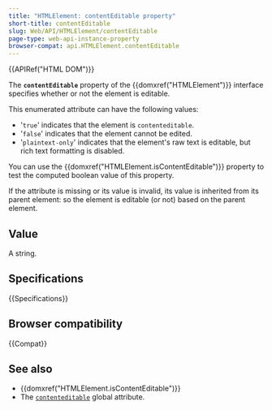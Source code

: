 ```yaml
---
title: "HTMLElement: contentEditable property"
short-title: contentEditable
slug: Web/API/HTMLElement/contentEditable
page-type: web-api-instance-property
browser-compat: api.HTMLElement.contentEditable
---
```


{{APIRef("HTML DOM")}}

The **`contentEditable`** property of
the {{domxref("HTMLElement")}} interface specifies whether or not the element is
editable.

This enumerated attribute can have the following values:

- '`true`' indicates that the element is `contenteditable`.
- '`false`' indicates that the element cannot be edited.
- '`plaintext-only`' indicates that the element's raw text is editable, but rich text formatting is disabled.

You can use the {{domxref("HTMLElement.isContentEditable")}} property to test the
computed boolean value of this property.

If the attribute is missing or its value is invalid, its value is inherited from its parent element: so the element
is editable (or not) based on the parent element.

## Value

A string.

## Specifications

{{Specifications}}

## Browser compatibility

{{Compat}}

## See also

- {{domxref("HTMLElement.isContentEditable")}}
- The [`contenteditable`](/en-US/docs/Web/HTML/Global_attributes#contenteditable) global attribute.
